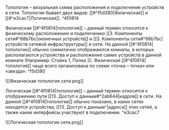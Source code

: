 Топология – визуальная схема расположения и подключения устройств в сети. Топология бывает двух видов: [[#^f5d380|Физическая]] и [[#^e3cac7|Логическая]]. ^4f0814

Физическая [[#^4f0814|топология]] – данный термин относится к физическому расположению и подключению [[3. Компоненты сети#^68b7bc|оконечных устройств]] и [[3. Компоненты сети#^68b7bc|устройств сетевой инфраструктуры]] в сети. На данной [[#^4f0814|топологии]] обычно схематично отображаются комнаты, в которых располагаются устройства и расположение самих устройств в данной комнате (Например: Стойка 1, Полка 2). Физическая [[#^4f0814|топология]] чаще всего организована по схеме «точка – точка» или «звезда». ^f5d380

![[Физическая топология сети.png]]

Логическая [[#^4f0814|топология]] – данный термин относится к отображению пути [[13. Доступ к данным#^2ab644|кадров]] в сети. На данной [[#^4f0814|топологии]] обычно показано, в каких сетях находятся устройства, [[13. Доступ к данным^|адреса]] этих сетей, а также какие интерфейсы участвуют в подключении. ^e3cac7

![[Логическая топология сети.png]]